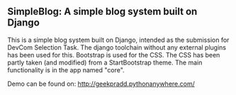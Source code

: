 ## SimpleBlog: A simple blog system built on Django

This is a simple blog system built on Django, intended as the submission for DevCom Selection Task.
The django toolchain without any external plugins has been used for this.
Bootstrap is used for the CSS. The CSS has been partly taken (and modified) from a StartBootstrap theme.
The main functionality is in the app named "core".

Demo can be found on: http://geekpradd.pythonanywhere.com/
